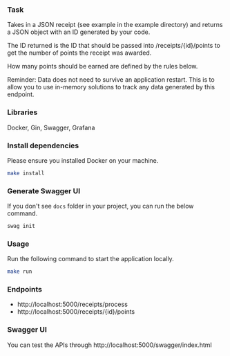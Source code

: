 ### Task
Takes in a JSON receipt (see example in the example directory) and returns a JSON object with an ID generated by your code.

The ID returned is the ID that should be passed into /receipts/{id}/points to get the number of points the receipt was awarded.

How many points should be earned are defined by the rules below.

Reminder: Data does not need to survive an application restart. This is to allow you to use in-memory solutions to track any data generated by this endpoint.

### Libraries
Docker, Gin, Swagger, Grafana

### Install dependencies
Please ensure you installed Docker on your machine.
```bash
make install
```

### Generate Swagger UI
If you don't see `docs` folder in your project, you can run the below command.
```bash
swag init
```

### Usage
Run the following command to start the application locally.

```bash
make run
```

### Endpoints
- http://localhost:5000/receipts/process
- http://localhost:5000/receipts/{id}/points

### Swagger UI
You can test the APIs through
http://localhost:5000/swagger/index.html
